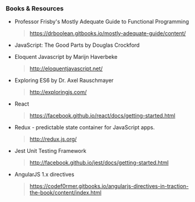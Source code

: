### Books & Resources
  * Professor Frisby's Mostly Adequate Guide to Functional Programming
    > https://drboolean.gitbooks.io/mostly-adequate-guide/content/

  * JavaScript: The Good Parts by Douglas Crockford

  * Eloquent Javascript by Marijn Haverbeke
    > http://eloquentjavascript.net/

  * Exploring ES6 by Dr. Axel Rauschmayer
    > http://exploringjs.com/

  * React
    > https://facebook.github.io/react/docs/getting-started.html

  * Redux - predictable state container for JavaScript apps.
    > http://redux.js.org/

  * Jest Unit Testing Framework
    > http://facebook.github.io/jest/docs/getting-started.html

  * AngularJS 1.x directives
    > https://codef0rmer.gitbooks.io/angularjs-directives-in-traction-the-book/content/index.html
